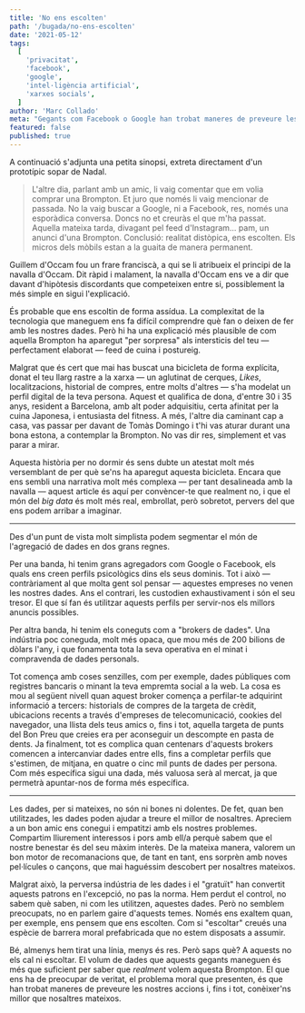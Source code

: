 ```yaml
---
title: 'No ens escolten'
path: '/bugada/no-ens-escolten'
date: '2021-05-12'
tags:
  [
    'privacitat',
    'facebook',
    'google',
    'intel·ligència artificial',
    'xarxes socials',
  ]
author: 'Marc Collado'
meta: "Gegants com Facebook o Google han trobat maneres de preveure les nostres accions i, fins i tot, conèixer'ns millor que nosaltres mateixos."
featured: false
published: true
---
```


A continuació s'adjunta una petita sinopsi, extreta directament d'un prototípic sopar de Nadal.

> L'altre dia, parlant amb un amic, li vaig comentar que em volia comprar una Brompton. Et juro que només li vaig mencionar de passada. No la vaig buscar a Google, ni a Facebook, res, només una esporàdica conversa. Doncs no et creuràs el que m'ha passat. Aquella mateixa tarda, divagant pel feed d'Instagram... pam, un anunci d'una Brompton. Conclusió: realitat distòpica, ens escolten. Els micros dels mòbils estan a la guaita de manera permanent.

Guillem d'Occam fou un frare franciscà, a qui se li atribueix el principi de la navalla d'Occam. Dit ràpid i malament, la navalla d'Occam ens ve a dir que davant d'hipòtesis discordants que competeixen entre si, possiblement la més simple en sigui l'explicació.

És probable que ens escoltin de forma assídua. La complexitat de la tecnologia que maneguem ens fa difícil comprendre què fan o deixen de fer amb les nostres dades. Però hi ha una explicació més plausible de com aquella Brompton ha aparegut "per sorpresa" als intersticis del teu — perfectament elaborat — feed de cuina i postureig.

Malgrat que és cert que mai has buscat una bicicleta de forma explícita, donat el teu llarg rastre a la xarxa — un aglutinat de cerques, _Likes_, localitzacions, historial de compres, entre molts d'altres — s'ha modelat un perfil digital de la teva persona. Aquest et qualifica de dona, d'entre 30 i 35 anys, resident a Barcelona, amb alt poder adquisitiu, certa afinitat per la cuina Japonesa, i entusiasta del fitness. A més, l'altre dia caminant cap a casa, vas passar per davant de Tomàs Domingo i t'hi vas aturar durant una bona estona, a contemplar la Brompton. No vas dir res, simplement et vas parar a mirar.

Aquesta història per no dormir és sens dubte un atestat molt més versemblant de per què se'ns ha aparegut aquesta bicicleta. Encara que ens sembli una narrativa molt més complexa — per tant desalineada amb la navalla — aquest article és aquí per convèncer-te que realment no, i que el món del _big data_ és molt més real, embrollat, però sobretot, pervers del que ens podem arribar a imaginar.

---

Des d'un punt de vista molt simplista podem segmentar el món de l'agregació de dades en dos grans regnes.

Per una banda, hi tenim grans agregadors com Google o Facebook, els quals ens creen perfils psicològics dins els seus dominis. Tot i això — contràriament al que molta gent sol pensar — aquestes empreses no venen les nostres dades. Ans el contrari, les custodien exhaustivament i són el seu tresor. El que sí fan és utilitzar aquests perfils per servir-nos els millors anuncis possibles.

Per altra banda, hi tenim els coneguts com a "brokers de dades". Una indústria poc coneguda, molt més opaca, que mou més de 200 bilions de dòlars l'any, i que fonamenta tota la seva operativa en el minat i compravenda de dades personals.

Tot comença amb coses senzilles, com per exemple, dades públiques com registres bancaris o minant la teva empremta social a la web. La cosa es mou al següent nivell quan aquest broker comença a perfilar-te adquirint informació a tercers: historials de compres de la targeta de crèdit, ubicacions recents a través d'empreses de telecomunicació, cookies del navegador, una llista dels teus amics o, fins i tot, aquella targeta de punts del Bon Preu que creies era per aconseguir un descompte en pasta de dents. Ja finalment, tot es complica quan centenars d'aquests brokers comencen a intercanviar dades entre ells, fins a completar perfils que s'estimen, de mitjana, en quatre o cinc mil punts de dades per persona. Com més específica sigui una dada, més valuosa serà al mercat, ja que permetrà apuntar-nos de forma més específica.

---

Les dades, per si mateixes, no són ni bones ni dolentes. De fet, quan ben utilitzades, les dades poden ajudar a treure el millor de nosaltres. Apreciem a un bon amic ens conegui i empatitzi amb els nostres problemes. Compartim lliurement interessos i pors amb ell/a perquè sabem que el nostre benestar és del seu màxim interès. De la mateixa manera, valorem un bon motor de recomanacions que, de tant en tant, ens sorprèn amb noves pel·lícules o cançons, que mai haguéssim descobert per nosaltres mateixos.

Malgrat això, la perversa indústria de les dades i el "gratuït" han convertit aquests patrons en l'excepció, no pas la norma. Hem perdut el control, no sabem què saben, ni com les utilitzen, aquestes dades. Però no semblem preocupats, no en parlem gaire d'aquests temes. Només ens exaltem quan, per exemple, ens pensem que ens escolten. Com si "escoltar" creués una espècie de barrera moral prefabricada que no estem disposats a assumir.

Bé, almenys hem tirat una línia, menys és res. Però saps què? A aquests no els cal ni escoltar. El volum de dades que aquests gegants maneguen és més que suficient per saber que _realment_ volem aquesta Brompton. El que ens ha de preocupar de veritat, el problema moral que presenten, és que han trobat maneres de preveure les nostres accions i, fins i tot, conèixer'ns millor que nosaltres mateixos.
